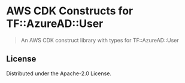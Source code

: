 # AWS CDK Constructs for TF::AzureAD::User

> An AWS CDK construct library with types for TF::AzureAD::User

## License

Distributed under the Apache-2.0 License.
